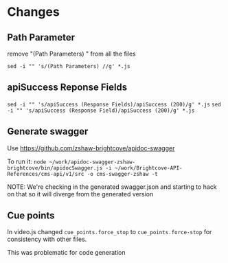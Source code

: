 # Changes

## Path Parameter
remove "(Path Parameters) " from all the files

`sed -i "" 's/(Path Parameters) //g' *.js`

## apiSuccess Reponse Fields

`sed -i "" 's/apiSuccess (Response Fields)/apiSuccess (200)/g' *.js`
`sed -i "" 's/apiSuccess (Response Field)/apiSuccess (200)/g' *.js`

## Generate swagger

Use https://github.com/zshaw-brightcove/apidoc-swagger

To run it: `node ~/work/apidoc-swagger-zshaw-brightcove/bin/apidocSwagger.js -i ~/work/Brightcove-API-References/cms-api/v1/src -o cms-swagger-zshaw -t`

NOTE: We're checking in the generated swagger.json and starting to hack on that so it will diverge from the generated version

## Cue points

In video.js changed `cue_points.force_stop` to `cue_points.force-stop` for consistency with other files.

This was problematic for code generation



